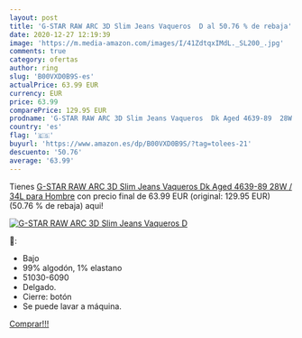 ```yaml
---
layout: post
title: 'G-STAR RAW ARC 3D Slim Jeans Vaqueros  D al 50.76 % de rebaja'
date: 2020-12-27 12:19:39
image: 'https://m.media-amazon.com/images/I/41ZdtqxIMdL._SL200_.jpg'
comments: true
category: ofertas
author: ring
slug: 'B00VXD0B9S-es'
actualPrice: 63.99 EUR
currency: EUR
price: 63.99
comparePrice: 129.95 EUR
prodname: 'G-STAR RAW ARC 3D Slim Jeans Vaqueros  Dk Aged 4639-89  28W / 34L para Hombre'
country: 'es'
flag: '🇪🇸'
buyurl: 'https://www.amazon.es/dp/B00VXD0B9S/?tag=tolees-21'
descuento: '50.76'
average: '63.99'
---
```


Tienes [G-STAR RAW ARC 3D Slim Jeans Vaqueros  Dk Aged 4639-89  28W / 34L para Hombre](https://www.amazon.es/dp/B00VXD0B9S/?tag=tolees-21) con precio final de  63.99 EUR (original: 129.95 EUR) (50.76 %  de rebaja) aqui!

[![G-STAR RAW ARC 3D Slim Jeans Vaqueros  D](https://m.media-amazon.com/images/I/41ZdtqxIMdL._SL200_.jpg)](https://www.amazon.es/dp/B00VXD0B9S/?tag=tolees-21)

🔎:

- Bajo
- 99% algodón, 1% elastano
- 51030-6090
- Delgado.
- Cierre: botón
- Se puede lavar a máquina.

[Comprar!!!](https://www.amazon.es/dp/B00VXD0B9S/?tag=tolees-21)
